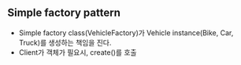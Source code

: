 ## Simple factory pattern
+ Simple factory class(VehicleFactory)가 Vehicle instance(Bike, Car, Truck)를 생성하는 책임을 진다.  
+ Client가 객체가 필요시, create()를 호출  